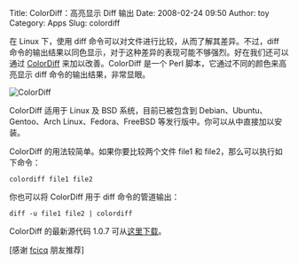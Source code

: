 Title: ColorDiff：高亮显示 Diff 输出
Date: 2008-02-24 09:50
Author: toy
Category: Apps
Slug: colordiff

在 Linux 下，使用 diff
命令可以对文件进行比较，从而了解其差异。不过，diff
命令的输出结果以同色显示，对于这种差异的表现可能不够强烈。好在我们还可以通过
[ColorDiff](http://colordiff.sourceforge.net/) 来加以改善。ColorDiff
是一个 Perl 脚本，它通过不同的颜色来高亮显示 diff
命令的输出结果，非常显眼。

![ColorDiff](http://i.linuxtoy.org/i/2008/02/colordiff.jpg)

ColorDiff 适用于 Linux 及 BSD 系统，目前已被包含到
Debian、Ubuntu、Gentoo、Arch Linux、Fedora、FreeBSD
等发行版中。你可以从中直接加以安装。

ColorDiff 的用法较简单。如果你要比较两个文件 file1 和
file2，那么可以执行如下命令：

`colordiff file1 file2`

你也可以将 ColorDiff 用于 diff 命令的管道输出：

`diff -u file1 file2 | colordiff`

ColorDiff 的最新源代码 1.0.7
可从[这里下载](http://colordiff.sourceforge.net/colordiff-1.0.7.tar.gz)。

[感谢 [fcicq](http://www.fcicq.net/wp/) 朋友推荐]
